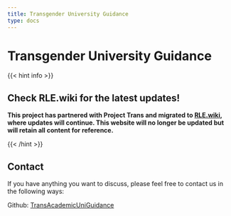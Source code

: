 ```yaml
---
title: Transgender University Guidance
type: docs
---
```


# Transgender University Guidance

{{< hint info >}}

## **Check RLE.wiki for the latest updates!**

**This project has partnered with Project Trans and migrated to [RLE.wiki](https://rle.wiki/), where updates will continue. This website will no longer be updated but will retain all content for reference.**

{{< /hint >}}

## Contact

If you have anything you want to discuss, please feel free to contact us in the following ways:

Github: [TransAcademicUniGuidance](https://github.com/one-among-us/TransAcademicUniGuide)
